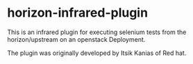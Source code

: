 # horizon-infrared-plugin

This is an infrared plugin for executing selenium tests from the horizon/upstream on an openstack Deployment.

The plugin was originally developed by Itsik Kanias of Red hat.

